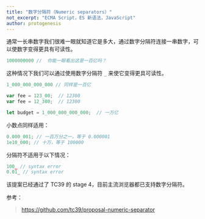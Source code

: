 ```yaml
---
title: "数字分隔符（Numeric separators）"
not_excerpt: "ECMA Script，ES 新语法，JavaScript"
author: protogenesis
---
```


通常一长串数字我们很难一眼就知道它是多大，通过数字分隔符连接一串数字，可以使数字变得更具有可读性。

```javascript
1000000000 //  你能一眼看出这是一百亿吗？
```

这种情况下我们可以通过使用数字分隔符 ```_``` 来使它变得更具可读性。

```javascript
1_000_000_000_000 // 同样是一百亿
```

```javascript
var fee = 123_00;  // 12300
var fee = 12_300;  // 12300
```

```javascript
let budget = 1_000_000_000_000;  // 一万亿
```

小数点同样适用：

```javascript
0.000_001; // 一百万分之一，等于 0.000001
1e10_000; // 十万，等于 100000 
```

分隔符不适用于以下情况：

```javascript
100_ // syntax error
0.01_ // syntax error
```

该提案已经通过了 TC39 的 stage 4，目前主流浏览器都已支持数字分隔符。

参考：

> https://github.com/tc39/proposal-numeric-separator